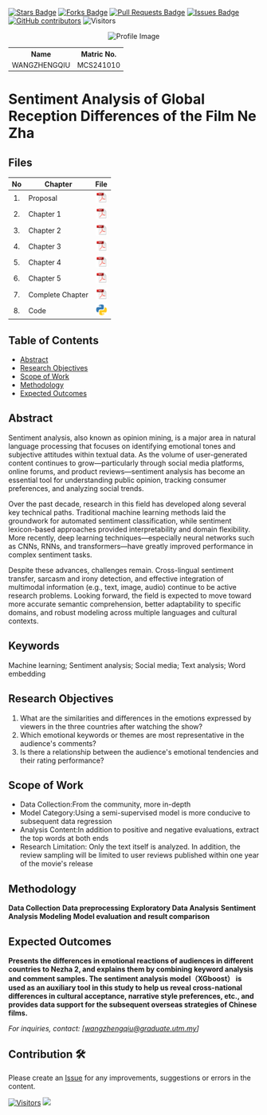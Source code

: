 <a href="https://github.com/drshahizan/research-design/stargazers"><img src="https://img.shields.io/github/stars/drshahizan/research-design" alt="Stars Badge"/></a>
<a href="https://github.com/drshahizan/research-design/network/members"><img src="https://img.shields.io/github/forks/drshahizan/research-design" alt="Forks Badge"/></a>
<a href="https://github.com/drshahizan/research-design/pulls"><img src="https://img.shields.io/github/issues-pr/drshahizan/research-design" alt="Pull Requests Badge"/></a>
<a href="https://github.com/drshahizan/research-design"><img src="https://img.shields.io/github/issues/drshahizan/research-design" alt="Issues Badge"/></a>
<a href="https://github.com/drshahizan/research-design/graphs/contributors"><img alt="GitHub contributors" src="https://img.shields.io/github/contributors/drshahizan/research-design?color=2b9348"></a>
![Visitors](https://api.visitorbadge.io/api/visitors?path=https%3A%2F%2Fgithub.com%2Fdrshahizan%2BDM&labelColor=%23d9e3f0&countColor=%23697689&style=flat)

<p align="center">
  <img height="300px" src="https://avatars.githubusercontent.com/u/204738586?v=4" alt="Profile Image">
</p>

<table align="center">
  <tr>
    <th>Name</th>
    <th>Matric No.</th>
  </tr>
  <tr>
    <td>WANGZHENGQIU</td>
    <td>MCS241010</td>
  </tr>
</table>

# Sentiment Analysis of Global Reception Differences of the Film Ne Zha

## Files

| No  | Chapter     |                                                 File |
| :-: | ---------- | :---------------------------------------------------------------------------------------------------: |
|  1.  | Proposal | <a href="https://github.com/drshahizan/research-design/tree/main/24252/proposal/file/zqwangutm/Proposal"><img src="../../file/drshahizan/img/pdf.svg" width="24px" height="24px"></a> |
|  2.  | Chapter 1 | <a href="https://github.com/drshahizan/research-design/tree/main/24252/proposal/file/zqwangutm/Chapter1"><img src="../../file/drshahizan/img/pdf.svg" width="24px" height="24px"></a> |
|  3.  | Chapter 2 | <a href="https://github.com/drshahizan/research-design/tree/main/24252/proposal/file/zqwangutm/Chapter2"><img src="../../file/drshahizan/img/pdf.svg" width="24px" height="24px"></a> |
|  4.  | Chapter 3 | <a href="https://github.com/drshahizan/research-design/tree/main/24252/proposal/file/zqwangutm/Chapter3"><img src="../../file/drshahizan/img/pdf.svg" width="24px" height="24px"></a> |
|  5.  | Chapter 4 | <a href="https://github.com/drshahizan/research-design/tree/main/24252/proposal/file/zqwangutm/Chapter4"><img src="../../file/drshahizan/img/pdf.svg" width="24px" height="24px"></a> |
|  6.  | Chapter 5 | <a href="https://github.com/drshahizan/research-design/tree/main/24252/proposal/file/zqwangutm/Chapter5"><img src="../../file/drshahizan/img/pdf.svg" width="24px" height="24px"></a> |
|  7.  | Complete Chapter | <a href="https://github.com/drshahizan/research-design/tree/main/24252/proposal/file/zqwangutm/Complete Chapter"><img src="../../file/drshahizan/img/pdf.svg" width="24px" height="24px"></a> |
|  8.  | Code | <a href="https://github.com/drshahizan/research-design/tree/main/24252/proposal/file/zqwangutm/Code"><img src="../../file/drshahizan/img/python_icon.png" width="24px" height="24px"></a> |


## Table of Contents
- [Abstract](#abstract)
- [Research Objectives](#research-objectives)
- [Scope of Work](#scope-of-work)
- [Methodology](#methodology)
- [Expected Outcomes](#expected-outcomes)

## Abstract

Sentiment analysis, also known as opinion mining, is a major area in natural language processing that focuses on identifying emotional tones and subjective attitudes within textual data. As the volume of user-generated content continues to grow—particularly through social media platforms, online forums, and product reviews—sentiment analysis has become an essential tool for understanding public opinion, tracking consumer preferences, and analyzing social trends.

Over the past decade, research in this field has developed along several key technical paths. Traditional machine learning methods laid the groundwork for automated sentiment classification, while sentiment lexicon-based approaches provided interpretability and domain flexibility. More recently, deep learning techniques—especially neural networks such as CNNs, RNNs, and transformers—have greatly improved performance in complex sentiment tasks.

Despite these advances, challenges remain. Cross-lingual sentiment transfer, sarcasm and irony detection, and effective integration of multimodal information (e.g., text, image, audio) continue to be active research problems. Looking forward, the field is expected to move toward more accurate semantic comprehension, better adaptability to specific domains, and robust modeling across multiple languages and cultural contexts.

## Keywords

Machine learning; Sentiment analysis; Social media; Text analysis; Word embedding

## Research Objectives

1. What are the similarities and differences in the emotions expressed by viewers in the three countries after watching the show?
2. Which emotional keywords or themes are most representative in the audience's comments?
3. Is there a relationship between the audience's emotional tendencies and their rating performance?

## Scope of Work
- Data Collection:From the community, more in-depth
- Model Category:Using a semi-supervised model is more conducive to subsequent data regression
- Analysis Content:In addition to positive and negative evaluations, extract the top words at both ends
- Research Limitation: Only the text itself is analyzed. In addition, the review sampling will be limited to user reviews published within one year of the movie's release

## Methodology

**Data Collection**
**Data preprocessing**
**Exploratory Data Analysis**
**Sentiment Analysis Modeling**
**Model evaluation and result comparison**
## Expected Outcomes
**Presents the differences in emotional reactions of audiences
in different countries to Nezha 2, and explains them by
combining keyword analysis and comment samples. The
sentiment analysis model（XGboost） is used as an auxiliary
tool in this study to help us reveal cross-national differences
in cultural acceptance, narrative style preferences, etc., and
provides data support for the subsequent overseas strategies
of Chinese films.**

*For inquiries, contact: [wangzhengqiu@graduate.utm.my]*

 




## Contribution 🛠️
Please create an [Issue](https://github.com/drshahizan/research-design/issues) for any improvements, suggestions or errors in the content.

[![Visitors](https://api.visitorbadge.io/api/visitors?path=https%3A%2F%2Fgithub.com%2Fdrshahizan&labelColor=%23697689&countColor=%23555555&style=plastic)](https://visitorbadge.io/status?path=https%3A%2F%2Fgithub.com%2Fdrshahizan)
![](https://hit.yhype.me/github/profile?user_id=81284918)


